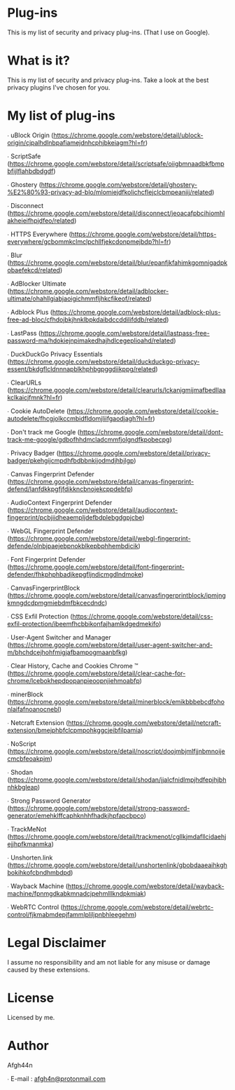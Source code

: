 # Plug-ins
This is my list of security and privacy plug-ins. (That I use on Google).

# What is it?
This is my list of security and privacy plug-ins. Take a look at the best privacy plugins I've chosen for you.

# My list of plug-ins
∙ uBlock Origin (https://chrome.google.com/webstore/detail/ublock-origin/cjpalhdlnbpafiamejdnhcphjbkeiagm?hl=fr)

∙ ScriptSafe (https://chrome.google.com/webstore/detail/scriptsafe/oiigbmnaadbkfbmpbfijlflahbdbdgdf)

∙ Ghostery (https://chrome.google.com/webstore/detail/ghostery-%E2%80%93-privacy-ad-blo/mlomiejdfkolichcflejclcbmpeaniij/related)

∙ Disconnect (https://chrome.google.com/webstore/detail/disconnect/jeoacafpbcihiomhlakheieifhpjdfeo/related)

∙ HTTPS Everywhere (https://chrome.google.com/webstore/detail/https-everywhere/gcbommkclmclpchllfjekcdonpmejbdp?hl=fr)

∙ Blur (https://chrome.google.com/webstore/detail/blur/epanfjkfahimkgomnigadpkobaefekcd/related)

∙ AdBlocker Ultimate (https://chrome.google.com/webstore/detail/adblocker-ultimate/ohahllgiabjaoigichmmfljhkcfikeof/related)

∙ Adblock Plus (https://chrome.google.com/webstore/detail/adblock-plus-free-ad-bloc/cfhdojbkjhnklbpkdaibdccddilifddb/related)

∙ LastPass (https://chrome.google.com/webstore/detail/lastpass-free-password-ma/hdokiejnpimakedhajhdlcegeplioahd/related)

∙ DuckDuckGo Privacy Essentials (https://chrome.google.com/webstore/detail/duckduckgo-privacy-essent/bkdgflcldnnnapblkhphbgpggdiikppg/related)

∙ ClearURLs (https://chrome.google.com/webstore/detail/clearurls/lckanjgmijmafbedllaakclkaicjfmnk?hl=fr)

∙ Cookie AutoDelete (https://chrome.google.com/webstore/detail/cookie-autodelete/fhcgjolkccmbidfldomjliifgaodjagh?hl=fr)

∙ Don't track me Google (https://chrome.google.com/webstore/detail/dont-track-me-google/gdbofhhdmcladcmmfjolgndfkpobecpg)

∙ Privacy Badger (https://chrome.google.com/webstore/detail/privacy-badger/pkehgijcmpdhfbdbbnkijodmdjhbjlgp)

∙ Canvas Fingerprint Defender (https://chrome.google.com/webstore/detail/canvas-fingerprint-defend/lanfdkkpgfjfdikkncbnojekcppdebfp)

∙ AudioContext Fingerprint Defender (https://chrome.google.com/webstore/detail/audiocontext-fingerprint/pcbjiidheaempljdefbdplebgdgpjcbe)

∙ WebGL Fingerprint Defender (https://chrome.google.com/webstore/detail/webgl-fingerprint-defende/olnbjpaejebpnokblkepbphhembdicik)

∙ Font Fingerprint Defender (https://chrome.google.com/webstore/detail/font-fingerprint-defender/fhkphphbadjkepgfljndicmgdlndmoke)

∙ CanvasFingerprintBlock (https://chrome.google.com/webstore/detail/canvasfingerprintblock/ipmjngkmngdcdpmgmiebdmfbkcecdndc)

∙ CSS Exfil Protection (https://chrome.google.com/webstore/detail/css-exfil-protection/ibeemfhcbbikonfajhamlkdgedmekifo)

∙ User-Agent Switcher and Manager (https://chrome.google.com/webstore/detail/user-agent-switcher-and-m/bhchdcejhohfmigjafbampogmaanbfkg)

∙ Clear History, Cache and Cookies Chrome ™ (https://chrome.google.com/webstore/detail/clear-cache-for-chrome/lcebokhepdpopanpieoopnjiehmoabfp)

∙ minerBlock (https://chrome.google.com/webstore/detail/minerblock/emikbbbebcdfohonlaifafnoanocnebl)

∙ Netcraft Extension (https://chrome.google.com/webstore/detail/netcraft-extension/bmejphbfclcpmpohkggcjeibfilpamia)

∙ NoScript (https://chrome.google.com/webstore/detail/noscript/doojmbjmlfjjnbmnoijecmcbfeoakpjm)

∙ Shodan (https://chrome.google.com/webstore/detail/shodan/jjalcfnidlmpjhdfepjhjbhnhkbgleap)

∙ Strong Password Generator (https://chrome.google.com/webstore/detail/strong-password-generator/emehklffcaphknhhfhadkjhpfapcbpco)

∙ TrackMeNot (https://chrome.google.com/webstore/detail/trackmenot/cgllkjmdafllcidaehjejjhpfkmanmka)

∙ Unshorten.link (https://chrome.google.com/webstore/detail/unshortenlink/gbobdaaeaihkghbokihkofcbndhmbdpd)

∙ Wayback Machine (https://chrome.google.com/webstore/detail/wayback-machine/fpnmgdkabkmnadcjpehmlllkndpkmiak)

∙ WebRTC Control (https://chrome.google.com/webstore/detail/webrtc-control/fjkmabmdepjfammlpliljpnbhleegehm)

# Legal Disclaimer
I assume no responsibility and am not liable for any misuse or damage caused by these extensions.

# License
Licensed by me.

# Author
Afgh44n

∙ E-mail : afgh4n@protonmail.com
